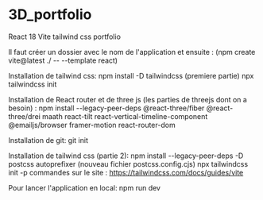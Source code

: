 # 3D_portfolio
React 18 Vite tailwind css portfolio

Il faut créer un dossier avec le nom de l'application et ensuite :
(npm create vite@latest ./ -- --template react)

Installation de tailwind css:
npm install -D tailwindcss (premiere partie)
npx tailwindcss init

Installation de React router et de three js (les parties de threejs dont on a besoin) :
npm install --legacy-peer-deps @react-three/fiber @react-three/drei maath react-tilt react-vertical-timeline-component @emailjs/browser framer-motion react-router-dom

Installation de git:
git init

Installation de tailwind css (partie 2):
npm install --legacy-peer-deps -D postcss autoprefixer (nouveau fichier postcss.config.cjs)
npx tailwindcss init -p
commandes sur le site : https://tailwindcss.com/docs/guides/vite

Pour lancer l'application en local:
npm run dev 


